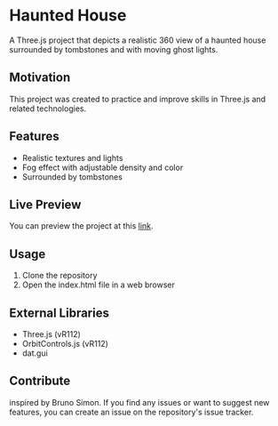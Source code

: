 # Haunted House
A Three.js project that depicts a realistic 360 view of a haunted house surrounded by tombstones and with moving ghost lights.

## Motivation
This project was created to practice and improve skills in Three.js and related technologies. 

## Features
- Realistic textures and lights
- Fog effect with adjustable density and color
- Surrounded by tombstones 

## Live Preview
You can preview the project at this [link](https://hountedhouse-8c088.web.app/).

## Usage
1. Clone the repository
2. Open the index.html file in a web browser

## External Libraries
- Three.js (vR112)
- OrbitControls.js (vR112)
- dat.gui

## Contribute
inspired by Bruno Simon.
If you find any issues or want to suggest new features, you can create an issue on the repository's issue tracker.
